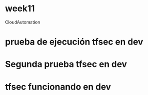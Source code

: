 # week11
CloudAutomation
# prueba de ejecución tfsec en dev
# Segunda prueba tfsec en dev
# tfsec funcionando en dev 
